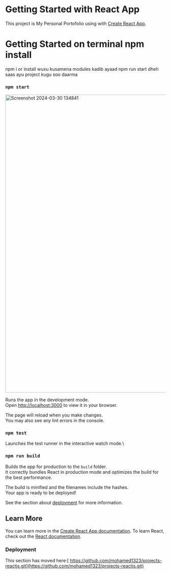# Getting Started with  React App

This project is My Personal Portofolio using  with [Create React App](https://github.com/portofolioweb/create-react-app).


# Getting Started on terminal npm install 

npm i or install wuxu kusamena modules kadib ayaad npm run start dheh saas ayu project kugu soo daarma
### `npm start`
<img width="936" alt="Screenshot 2024-03-30 134841" src="https://github.com/mohamed1323/projects-reactjs/assets/114732963/8a3d703e-0796-4433-915f-ce0b25e9a79c">

Runs the app in the development mode.\
Open [http://localhost:3000](http://localhost:3000) to view it in your browser.

The page will reload when you make changes.\
You may also see any lint errors in the console.

### `npm test`

Launches the test runner in the interactive watch mode.\

### `npm run build`
Builds the app for production to the `build` folder.\
It correctly bundles React in production mode and optimizes the build for the best performance.

The build is minified and the filenames include the hashes.\
Your app is ready to be deployed!

See the section about [deployment](https://github.com/mohamed1323/projects-reactjs.git) for more information.


## Learn More

You can learn more in the [Create React App documentation](https://github.com/mohamed1323/projects-reactjs.git).
To learn React, check out the [React documentation](https://reactjs.org/).


### Deployment

This section has moved here:[ https://github.com/mohamed1323/projects-reactjs.git](https://github.com/mohamed1323/projects-reactjs.git)





